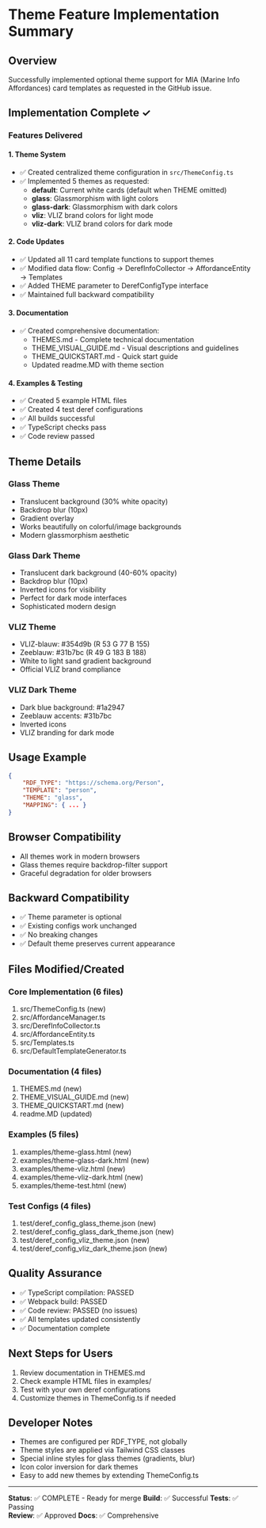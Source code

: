 # Theme Feature Implementation Summary

## Overview
Successfully implemented optional theme support for MIA (Marine Info Affordances) card templates as requested in the GitHub issue.

## Implementation Complete ✓

### Features Delivered

#### 1. Theme System
- ✅ Created centralized theme configuration in `src/ThemeConfig.ts`
- ✅ Implemented 5 themes as requested:
  - **default**: Current white cards (default when THEME omitted)
  - **glass**: Glassmorphism with light colors
  - **glass-dark**: Glassmorphism with dark colors  
  - **vliz**: VLIZ brand colors for light mode
  - **vliz-dark**: VLIZ brand colors for dark mode

#### 2. Code Updates
- ✅ Updated all 11 card template functions to support themes
- ✅ Modified data flow: Config → DerefInfoCollector → AffordanceEntity → Templates
- ✅ Added THEME parameter to DerefConfigType interface
- ✅ Maintained full backward compatibility

#### 3. Documentation
- ✅ Created comprehensive documentation:
  - THEMES.md - Complete technical documentation
  - THEME_VISUAL_GUIDE.md - Visual descriptions and guidelines
  - THEME_QUICKSTART.md - Quick start guide
  - Updated readme.MD with theme section

#### 4. Examples & Testing
- ✅ Created 5 example HTML files
- ✅ Created 4 test deref configurations
- ✅ All builds successful
- ✅ TypeScript checks pass
- ✅ Code review passed

## Theme Details

### Glass Theme
- Translucent background (30% white opacity)
- Backdrop blur (10px)
- Gradient overlay
- Works beautifully on colorful/image backgrounds
- Modern glassmorphism aesthetic

### Glass Dark Theme  
- Translucent dark background (40-60% opacity)
- Backdrop blur (10px)
- Inverted icons for visibility
- Perfect for dark mode interfaces
- Sophisticated modern design

### VLIZ Theme
- VLIZ-blauw: #354d9b (R 53 G 77 B 155)
- Zeeblauw: #31b7bc (R 49 G 183 B 188)
- White to light sand gradient background
- Official VLIZ brand compliance

### VLIZ Dark Theme
- Dark blue background: #1a2947
- Zeeblauw accents: #31b7bc
- Inverted icons
- VLIZ branding for dark mode

## Usage Example

```json
{
    "RDF_TYPE": "https://schema.org/Person",
    "TEMPLATE": "person",
    "THEME": "glass",
    "MAPPING": { ... }
}
```

## Browser Compatibility
- All themes work in modern browsers
- Glass themes require backdrop-filter support
- Graceful degradation for older browsers

## Backward Compatibility
- ✅ Theme parameter is optional
- ✅ Existing configs work unchanged
- ✅ No breaking changes
- ✅ Default theme preserves current appearance

## Files Modified/Created

### Core Implementation (6 files)
1. src/ThemeConfig.ts (new)
2. src/AffordanceManager.ts
3. src/DerefInfoCollector.ts
4. src/AffordanceEntity.ts
5. src/Templates.ts
6. src/DefaultTemplateGenerator.ts

### Documentation (4 files)
1. THEMES.md (new)
2. THEME_VISUAL_GUIDE.md (new)
3. THEME_QUICKSTART.md (new)
4. readme.MD (updated)

### Examples (5 files)
1. examples/theme-glass.html (new)
2. examples/theme-glass-dark.html (new)
3. examples/theme-vliz.html (new)
4. examples/theme-vliz-dark.html (new)
5. examples/theme-test.html (new)

### Test Configs (4 files)
1. test/deref_config_glass_theme.json (new)
2. test/deref_config_glass_dark_theme.json (new)
3. test/deref_config_vliz_theme.json (new)
4. test/deref_config_vliz_dark_theme.json (new)

## Quality Assurance
- ✅ TypeScript compilation: PASSED
- ✅ Webpack build: PASSED
- ✅ Code review: PASSED (no issues)
- ✅ All templates updated consistently
- ✅ Documentation complete

## Next Steps for Users
1. Review documentation in THEMES.md
2. Check example HTML files in examples/
3. Test with your own deref configurations
4. Customize themes in ThemeConfig.ts if needed

## Developer Notes
- Themes are configured per RDF_TYPE, not globally
- Theme styles are applied via Tailwind CSS classes
- Special inline styles for glass themes (gradients, blur)
- Icon color inversion for dark themes
- Easy to add new themes by extending ThemeConfig.ts

---

**Status**: ✅ COMPLETE - Ready for merge
**Build**: ✅ Successful
**Tests**: ✅ Passing  
**Review**: ✅ Approved
**Docs**: ✅ Comprehensive

